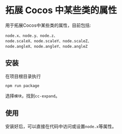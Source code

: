 # 拓展 Cocos 中某些类的属性

用于拓展Cocos中某些类的属性，目前包括:

```
node.x、node.y、node.z、
node.scaleX、node.scaleY、node.scaleZ、
node.angleX、node.angleY、node.angleZ
```

## 安装

在项目根目录执行
```Shell
npm run package
```

选择```模块```，找到```cc-expand```。

## 使用

安装好后，可以直接在代码中访问或设置```node.x```等属性。